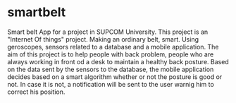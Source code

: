# smartbelt
Smart belt App for a project in SUPCOM University.
This project is an "Internet Of things" project. Making an ordinary belt, smart. Using geroscopes, sensors related to a database and a mobile application. The aim of this project is to help people with back problem, people who are always working in front od a desk to maintain a healthy back posture.
Based on the data sent by the sensors to the database, the mobile application decides based on a smart algorithm whether or not the posture is good or not. In case it is not, a notification will be sent to the user warnig him to correct his position.
